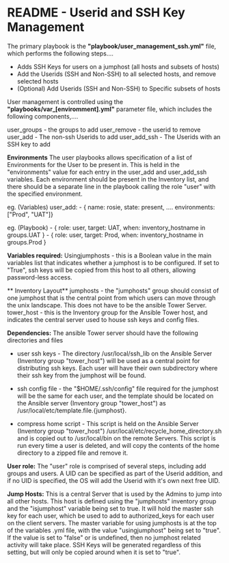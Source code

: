README - Userid and SSH Key Management
============================

The primary playbook is the **"playbook/user_management_ssh.yml"** file, which performs the following steps....
 - Adds SSH Keys for users on a jumphost (all hosts and subsets of hosts)
 - Add the Userids (SSH and Non-SSH) to all selected hosts, and remove selected hosts
 - (Optional) Add Userids (SSH and Non-SSH) to Specific subsets of hosts

User management is controlled using the **"playbooks/var_[enviromment].yml"** parameter file, which includes the following
components,....

user_groups - the groups to add
user_remove - the userid to remove
user_add - The non-ssh Userids to add
user_add_ssh - The Userids with an SSH key to add

**Environments**
The user playbooks allows specification of a list of Environments for the User to be present in. This is held in the "environments" value for each entry
in the user_add and user_add_ssh variables. Each environment should be present in the Inventory list, and there should be a separate line in the playbook calling
the role "user" with the specified environment.

eg. (Variables)
    user_add:
      - { name: rosie, state: present, .... environments: ["Prod", "UAT"]}

eg. (Playbook)
    - { role: user, target: UAT, when: inventory_hostname in groups.UAT }
    - { role: user, target: Prod, when: inventory_hostname in groups.Prod }

**Variables required:**
Usingjumphosts - this is a Boolean value in the main variables list that indicates whether a jumphost is to be configured. If set to "True", ssh keys will be copied
from this host to all others, allowing password-less access.

** Inventory Layout**
jumphosts - the "jumphosts" group should consist of one jumphost that is the central point from which users can move through the unix landscape.
This does not have to be the ansible Tower Server.
tower_host - this is the Inventory group for the Ansible Tower host, and indicates the central server used to house ssh keys and config files.

**Dependencies:**
The ansible Tower server should have the following directories and files
- user ssh keys - The directory /usr/local/ssh_lib on the Ansible Server (Inventory group "tower_host") will be used as a central point for distributing ssh keys. Each user will have their own subdirectory where
their ssh key from the jumphost will be found.

- ssh config file - the "$HOME/.ssh/config" file required for the jumphost will be the same for each user, and the template should be located on the Ansible server (Inventory group "tower_host") as
/usr/local/etc/template.file.{jumphost}.
- compress home script - This script is held on the Ansible Server (Inventory group "tower_host") /usr/local/etc/recycle_home_directory.sh and is copied out to /usr/local/bin on the remote Servers.
This script is run every time a user is deleted, and will copy the contents of the home directory to a zipped file and remove it.

**User role:**
The "user" role is comprised of several steps, including add groups and users. A UID can be specified as part of the Userid addition, and if no UID is specified, the OS will add
the Userid with it's own next free UID.

**Jump Hosts:** 
    This is a central Server that is used by the Admins to jump into all other hosts.
	This host is defined using the "jumphosts" inventory group and the "isjumphost" variable
	being set to true. It will hold the master ssh key for each user, which be used to 
	add to authorized_keys for each user on the client servers.
	The master variable for using jumphosts is at the top of the variables .yml file, with the
	value "usingjumphost" being set to "true". If the value is set to "false" or is undefined,
	then no jumphost related activity will take place. SSH Keys will be generated regardless
	of this setting, but will only be copied around when it is set to "true".
